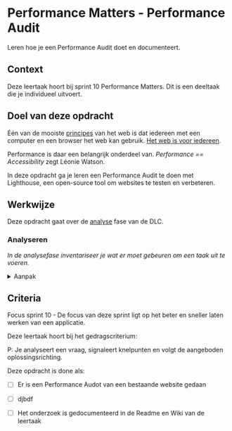 
# Performance Matters - Performance Audit

Leren hoe je een Performance Audit doet en documenteert.

## Context

Deze leertaak hoort bij sprint 10 Performance Matters. Dit is een deeltaak die je individueel uitvoert.


## Doel van deze opdracht

Één van de mooiste [principes](https://www.w3.org/DesignIssues/Principles.html) van het web is dat iedereen met een computer en een browser het web kan gebruik. [Het web is voor iedereen](https://www.youtube.com/watch?v=UMNFehJIi0E). 

Performance is daar een belangrijk onderdeel van. _Performance == Accessibility_ zegt Léonie Watson. 

In deze opdracht ga je leren een Performance Audit te doen met Lighthouse, een open-source tool om websites te testen en verbeteren. 

## Werkwijze

Deze opdracht gaat over de [analyse](#analyseren) fase van de DLC.

### Analyseren
*In de analysefase inventariseer je wat er moet gebeuren om een taak uit te voeren.*

<details>
<summary>Aanpak</summary>

1. {geef de stappen}
2. {die in deze fase}
3. {doorlopen worden}

#### Materiaal analysefase

- [Resource](https://example.com)
- [Resource](https://example.com)
- [Resource](https://example.com)

</details>



## Criteria

Focus sprint 10 - De focus van deze sprint ligt op het beter en sneller laten werken van een applicatie.


Deze leertaak hoort bij het gedragscriterium:

P: Je analyseert een vraag, signaleert knelpunten en volgt de aangeboden oplossingsrichting.

Deze opdracht is done als:

- [ ] Er is een Performance Audot van een bestaande website gedaan
- [ ] djbdf
- [ ] Het onderzoek is gedocumenteerd in de Readme en Wiki van de leertaak

